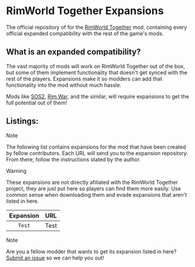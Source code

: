 # RimWorld Together Expansions
The official repository of for the [RimWorld Together](https://steamcommunity.com/sharedfiles/filedetails/?id=3005289691) mod, containing every official expanded compatibility with the rest of the game's mods.

## What is an expanded compatibility?
The vast majority of mods will work on RimWorld Together out of the box, but some of them implement functionality that doesn't get synced with the rest of the players. Expansions make it so modders can add that functionality into the mod without much hassle. 

Mods like [SOS2](https://steamcommunity.com/workshop/filedetails/?id=1909914131), [Rim War](https://steamcommunity.com/sharedfiles/filedetails/?id=2222935097), and the similar, will require expansions to get the full potential out of them!

## Listings:

> [!NOTE]
> The following list contains expansions for the mod that have been created by fellow contributors. Each URL will send you to the expansion repository. From there, follow the instructions stated by the author.

> [!WARNING]
> These expansions are not directly afiliated with the RimWorld Together project, they are just put here so players can find them more easily. Use common sense when downloading them and evade expansions that aren't listed in here.

| Expansion | URL |
| :---: | :---: |
| `Test` | Test |

> [!NOTE]
> Are you a fellow modder that wants to get its expansion listed in here? [Submit an issue](https://github.com/RimWorld-Together/Expansions/issues) so we can help you out!
